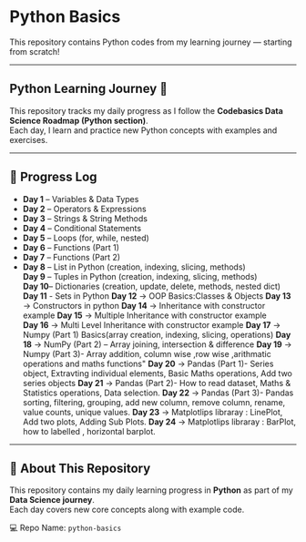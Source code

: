 # Python Basics

This repository contains Python codes from my learning journey — starting from scratch!

---

## Python Learning Journey 🚀

This repository tracks my daily progress as I follow the **Codebasics Data Science Roadmap (Python section)**.  
Each day, I learn and practice new Python concepts with examples and exercises.

---

## 📅 Progress Log

- **Day 1** – Variables & Data Types  
- **Day 2** – Operators & Expressions  
- **Day 3** – Strings & String Methods
- **Day 4** – Conditional Statements  
- **Day 5** – Loops (for, while, nested)        
- **Day 6** – Functions (Part 1)  
- **Day 7** – Functions (Part 2)  
- **Day 8** – List in Python (creation, indexing, slicing, methods)  
  **Day 9** – Tuples in Python (creation, indexing, slicing, methods)  
  **Day 10**– Dictionaries (creation, update, delete, methods, nested dict)
  **Day 11** - Sets in Python
  **Day 12** → OOP Basics:Classes & Objects
  **Day 13** → Constructors in python
  **Day 14** → Inheritance with constructor example
  **Day 15** → Multiple Inheritance with constructor example  
  **Day 16** → Multi Level Inheritance with constructor example 
  **Day 17** → Numpy (Part 1) Basics(array creation, indexing, slicing, operations)
  **Day 18** → NumPy (Part 2) – Array joining, intersection & difference
  **Day 19** → Numpy (Part 3)- Array addition, column wise ,row wise ,arithmatic operations and maths functions"
  **Day 20** → Pandas (Part 1)- Series object, Extravting individual elements, Basic Maths operations, Add two series objects
  **Day 21** → Pandas (Part 2)- How to read dataset, Maths & Statistics operations, Data selection.
  **Day 22** → Pandas (Part 3)- Pandas sorting, filtering, grouping, add new column, remove column, rename, value counts, unique values.
  **Day 23** → Matplotlips libraray : LinePlot, Add two plots, Adding Sub Plots.
  **Day 24** → Matplotlips libraray : BarPlot, how to labelled , horizontal barplot.
  
---

## 📂 About This Repository

This repository contains my daily learning progress in **Python** as part of my **Data Science journey**.  
Each day covers new core concepts along with example code.

💻 Repo Name: `python-basics`

